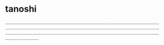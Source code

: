 # tanoshi
...............................................................................................................................................................................................................................................................................................................................................................................................................